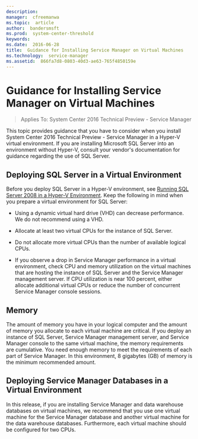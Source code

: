 ```yaml
---
description:  
manager:  cfreemanwa
ms.topic:  article
author:  bandersmsft
ms.prod:  system-center-threshold
keywords:  
ms.date:  2016-06-28
title:  Guidance for Installing Service Manager on Virtual Machines
ms.technology:  service-manager
ms.assetid:  866fa7d8-0803-40d3-ae63-765f4850159e
---
```


# Guidance for Installing Service Manager on Virtual Machines

>Applies To: System Center 2016 Technical Preview - Service Manager

This topic provides guidance that you have to consider when you install System Center 2016 Technical Preview - Service Manager in a Hyper-V virtual environment. If you are installing Microsoft SQL Server into an environment without Hyper-V, consult your vendor's documentation for guidance regarding the use of SQL Server.

## Deploying SQL Server in a Virtual Environment
Before you deploy SQL Server in a Hyper-V environment, see [Running SQL Server 2008 in a Hyper-V Environment](http://go.microsoft.com/fwlink/p/?LinkID=144622). Keep the following in mind when you prepare a virtual environment for SQL Server:

-   Using a dynamic virtual hard drive (VHD) can decrease performance. We do not recommend using a VHD.

-   Allocate at least two virtual CPUs for the instance of SQL Server.

-   Do not allocate more virtual CPUs than the number of available logical CPUs.

-   If you observe a drop in Service Manager performance in a virtual environment, check CPU and memory utilization on the virtual machines that are hosting the instance of SQL Server and the Service Manager management server. If CPU utilization is near 100 percent, either allocate additional virtual CPUs or reduce the number of concurrent Service Manager console sessions.

## Memory
The amount of memory you have in your logical computer and the amount of memory you allocate to each virtual machine are critical. If you deploy an instance of SQL Server, Service Manager management server, and Service Manager console to the same virtual machine, the memory requirements are cumulative. You need enough memory to meet the requirements of each part of Service Manager. In this environment, 8 gigabytes (GB) of memory is the minimum recommended amount.

## Deploying Service Manager Databases in a Virtual Environment
In this release, if you are installing Service Manager and data warehouse databases on virtual machines, we recommend that you use one virtual machine for the Service Manager database and another virtual machine for the data warehouse databases. Furthermore, each virtual machine should be configured for two CPUs.
